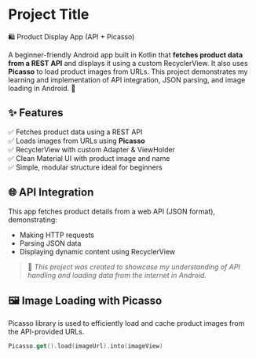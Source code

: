 
# Project Title
🛍️ Product Display App (API + Picasso)

A beginner-friendly Android app built in Kotlin that **fetches product data from a REST API** and displays it using a custom RecyclerView. It also uses **Picasso** to load product images from URLs. This project demonstrates my learning and implementation of API integration, JSON parsing, and image loading in Android. 🚀


## ✨ Features

✅ Fetches product data using a REST API  
✅ Loads images from URLs using **Picasso**  
✅ RecyclerView with custom Adapter & ViewHolder  
✅ Clean Material UI with product image and name  
✅ Simple, modular structure ideal for beginners  

## 🌐 API Integration

This app fetches product details from a web API (JSON format), demonstrating:

- Making HTTP requests
- Parsing JSON data
- Displaying dynamic content using RecyclerView


> 📌 *This project was created to showcase my understanding of API handling and loading data from the internet in Android.*

## 🖼️ Image Loading with Picasso

Picasso library is used to efficiently load and cache product images from the API-provided URLs.

```kotlin
Picasso.get().load(imageUrl).into(imageView)


